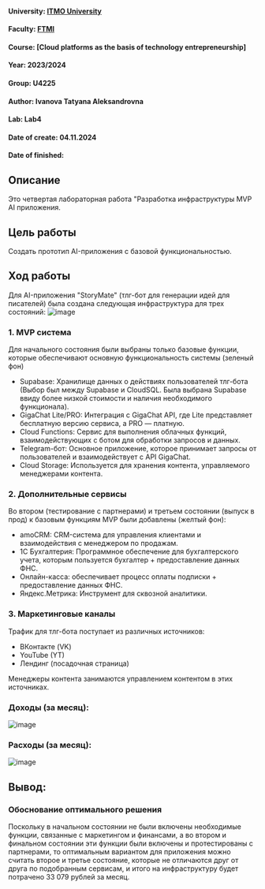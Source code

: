 #### University: [ITMO University](https://itmo.ru/ru/)
#### Faculty: [FTMI](https://ftmi.itmo.ru/)
#### Course: [Cloud platforms as the basis of technology entrepreneurship]
#### Year: 2023/2024
#### Group: U4225
#### Author: Ivanova Tatyana Aleksandrovna
#### Lab: Lab4
#### Date of create: 04.11.2024
#### Date of finished: 

## Описание
Это четвертая лабораторная работа "Разработка инфраструктуры MVP AI приложения.

## Цель работы
Создать прототип AI-приложения с базовой функциональностью.

## Ход работы

Для AI-приложения "StoryMate" (тлг-бот для генерации идей для писателей) была создана следующая инфраструктура для трех состояний:
![image](https://github.com/user-attachments/assets/98b3f602-f930-47b2-a457-bf2f79d4b93b)

### 1. MVP система 
Для начального состояния были выбраны только базовые функции, которые обеспечивают основную функциональность системы (зеленый фон)
- Supabase: Хранилище данных о действиях пользователей тлг-бота (Выбор был между Supabase и CloudSQL. Была выбрана Supabase ввиду более низкой стоимости и наличия необходимого функционала).
- GigaChat Lite/PRO: Интеграция с GigaChat API, где Lite представляет бесплатную версию сервиса, а PRO — платную.
- Cloud Functions: Сервис для выполнения облачных функций, взаимодействующих с ботом для обработки запросов и данных.
- Telegram-бот: Основное приложение, которое принимает запросы от пользователей и взаимодействует с API GigaChat.
- Cloud Storage: Используется для хранения контента, управляемого менеджерами контента.

### 2. Дополнительные сервисы
Во втором (тестирование с партнерами) и третьем состоянии (выпуск в прод) к базовым функциям MVP были добавлены (желтый фон):
- amoCRM: CRM-система для управления клиентами и взаимодействия с менеджером по продажам.
- 1С Бухгалтерия: Программное обеспечение для бухгалтерского учета, которым пользуется бухгалтер + предоставление данных ФНС.
- Онлайн-касса: обеспечивает процесс оплаты подписки + предоставление данных ФНС.
- Яндекс.Метрика: Инструмент для сквозной аналитики.

### 3. Маркетинговые каналы
Трафик для тлг-бота поступает из различных источников:
  - ВКонтакте (VK)
  - YouTube (YT)
  - Лендинг (посадочная страница)

Менеджеры контента занимаются управлением контентом в этих источниках.


### Доходы (за месяц): 

![image](https://github.com/user-attachments/assets/b5e46e77-6506-4c3c-9c48-ff08c39bdf8d)

### Расходы (за месяц):

![image](https://github.com/user-attachments/assets/de91ce91-9717-4d1e-9264-cd6d94c9b068)

## Вывод:

### Обоснование оптимального решения

Поскольку в начальном состоянии не были включены необходимые функции, связанные с маркетингом и финансами, а во втором и финальном состоянии эти функции были включены и протестированы с партнерами, то оптимальным вариантом для приложения можно считать второе и третье состояние, которые не отличаются друг от друга по подобранным сервисам, и итого на инфраструктуру будет потрачено 33 079 рублей за месяц.
